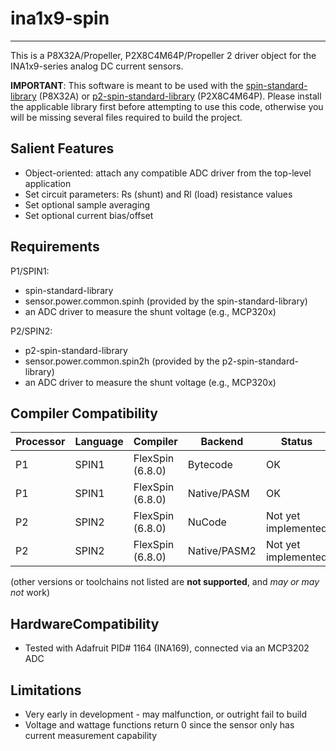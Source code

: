 # ina1x9-spin
-------------

This is a P8X32A/Propeller, P2X8C4M64P/Propeller 2 driver object for the INA1x9-series analog DC current sensors.

**IMPORTANT**: This software is meant to be used with the [spin-standard-library](https://github.com/avsa242/spin-standard-library) (P8X32A) or [p2-spin-standard-library](https://github.com/avsa242/p2-spin-standard-library) (P2X8C4M64P). Please install the applicable library first before attempting to use this code, otherwise you will be missing several files required to build the project.


## Salient Features

* Object-oriented: attach any compatible ADC driver from the top-level application
* Set circuit parameters: Rs (shunt) and Rl (load) resistance values
* Set optional sample averaging
* Set optional current bias/offset


## Requirements

P1/SPIN1:
* spin-standard-library
* sensor.power.common.spinh (provided by the spin-standard-library)
* an ADC driver to measure the shunt voltage (e.g., MCP320x)

P2/SPIN2:
* p2-spin-standard-library
* sensor.power.common.spin2h (provided by the p2-spin-standard-library)
* an ADC driver to measure the shunt voltage (e.g., MCP320x)


## Compiler Compatibility

| Processor | Language | Compiler               | Backend      | Status                |
|-----------|----------|------------------------|--------------|-----------------------|
| P1	    | SPIN1    | FlexSpin (6.8.0)	| Bytecode     | OK                    |
| P1	    | SPIN1    | FlexSpin (6.8.0)       | Native/PASM  | OK                    |
| P2	    | SPIN2    | FlexSpin (6.8.0)       | NuCode       | Not yet implemented   |
| P2        | SPIN2    | FlexSpin (6.8.0)       | Native/PASM2 | Not yet implemented   |

(other versions or toolchains not listed are __not supported__, and _may or may not_ work)


## HardwareCompatibility

* Tested with Adafruit PID# 1164 (INA169), connected via an MCP3202 ADC


## Limitations

* Very early in development - may malfunction, or outright fail to build
* Voltage and wattage functions return 0 since the sensor only has current measurement capability

